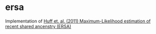# ersa
Implementation of [Huff et. al. (2011) Maximum-Likelihood estimation of recent shared ancenstry (ERSA)](http://genome.cshlp.org/content/21/5/768.full)
